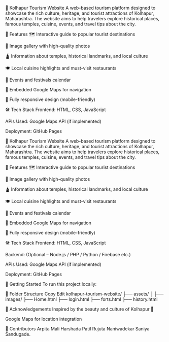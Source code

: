 🌄 Kolhapur Tourism Website
A web-based tourism platform designed to showcase the rich culture, heritage, and tourist attractions of Kolhapur, Maharashtra. The website aims to help travelers explore historical places, famous temples, cuisine, events, and travel tips about the city.

🧭 Features
🗺️ Interactive guide to popular tourist destinations

📸 Image gallery with high-quality photos

🛕 Information about temples, historical landmarks, and local culture

🍽️ Local cuisine highlights and must-visit restaurants

📅 Events and festivals calendar

📍 Embedded Google Maps for navigation

📱 Fully responsive design (mobile-friendly)

🛠️ Tech Stack
Frontend: HTML, CSS, JavaScript

APIs Used: Google Maps API (if implemented)

Deployment: GitHub Pages

🌄 Kolhapur Tourism Website
A web-based tourism platform designed to showcase the rich culture, heritage, and tourist attractions of Kolhapur, Maharashtra. The website aims to help travelers explore historical places, famous temples, cuisine, events, and travel tips about the city.

🧭 Features
🗺️ Interactive guide to popular tourist destinations

📸 Image gallery with high-quality photos

🛕 Information about temples, historical landmarks, and local culture

🍽️ Local cuisine highlights and must-visit restaurants

📅 Events and festivals calendar

📍 Embedded Google Maps for navigation

📱 Fully responsive design (mobile-friendly)

🛠️ Tech Stack
Frontend: HTML, CSS, JavaScript

Backend: (Optional – Node.js / PHP / Python / Firebase etc.)

APIs Used: Google Maps API (if implemented)

Deployment: GitHub Pages

🚀 Getting Started
To run this project locally:

📁 Folder Structure
Copy
Edit
kolhapur-tourism-website/
├── assets/
│   ├── images/
├── Home.html
├── login.html
├── forts.html
├── history.html


🙌 Acknowledgements
Inspired by the beauty and culture of Kolhapur 🌟

Google Maps for location integration

👥 Contributors
Arpita Mali
Harshada Patil
Rujuta Naniwadekar
Saniya Sandugade.



